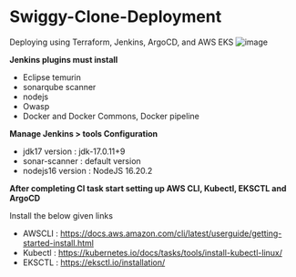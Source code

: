 # Swiggy-Clone-Deployment
Deploying using Terraform, Jenkins, ArgoCD, and AWS EKS
![image](https://github.com/user-attachments/assets/b96c6124-3c7f-4ab6-9470-15f042e2167e)


**Jenkins plugins must install**
- Eclipse temurin
- sonarqube scanner
- nodejs
- Owasp
- Docker and Docker Commons, Docker pipeline

**Manage Jenkins > tools **Configuration**** 
- jdk17 version    : jdk-17.0.11+9
- sonar-scanner    : default version
- nodejs16 version : NodeJS 16.20.2

**After completing CI task start setting up AWS CLI, Kubectl, EKSCTL and ArgoCD**

Install the below given links

- AWSCLI  : https://docs.aws.amazon.com/cli/latest/userguide/getting-started-install.html
- Kubectl : https://kubernetes.io/docs/tasks/tools/install-kubectl-linux/ 
- EKSCTL  : https://eksctl.io/installation/

